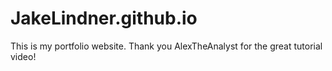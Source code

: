 # JakeLindner.github.io
This is my portfolio website.
Thank you AlexTheAnalyst for the great tutorial video!
